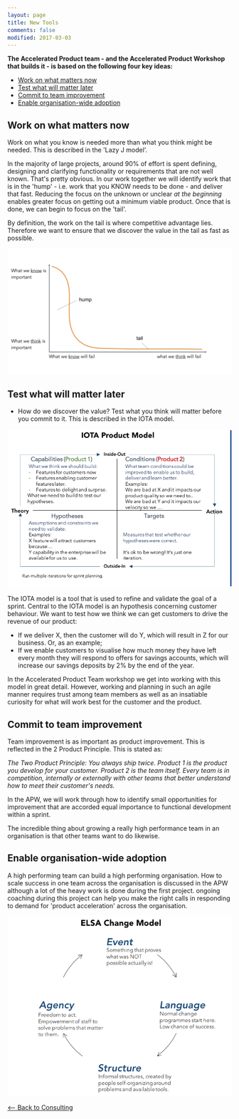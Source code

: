 ```yaml
---
layout: page
title: New Tools
comments: false
modified: 2017-03-03
---
```


**The Accelerated Product team - and the Accelerated Product Workshop that builds it - is based on the following four key ideas:**
<!-- TOC -->

- [Work on what matters now](#work-on-what-matters-now)
- [Test what will matter later](#test-what-will-matter-later)
- [Commit to team improvement](#commit-to-team-improvement)
- [Enable organisation-wide adoption](#enable-organisation-wide-adoption)

<!-- /TOC -->


## Work on what matters now
Work on what you know is needed more than what you think might be needed. This is described in the 'Lazy J model'.

In the majority of large projects, around 90% of effort is spent defining, designing and clarifying functionality or requirements that are not well known. That's pretty obvious. In our work together we will identify work that is in the 'hump' - i.e. work that you KNOW needs to be done - and deliver that fast. Reducing the focus on the unknown or unclear _at the beginning_ enables greater focus on getting out a minimum viable product. Once that is done, we can begin to focus on the 'tail'. 

By definition, the work on the tail is where competitive advantage lies. Therefore we want to ensure that we discover the value in the tail as fast as possible. 

![](/consulting/lazyj.jpg)

## Test what will matter later
+ How do we discover the value? Test what you think will matter before you commit to it. This is described in the IOTA model. 

![](/consulting/IOTAModel.png)

The IOTA model is a tool that is used to refine and validate the goal of a sprint. Central to the IOTA model is an hypothesis concerning customer behaviour. We want to test how we think we can get customers to drive the revenue of our product:
+ If we deliver X, then the customer will do Y, which will result in Z for our business. Or, as an example;
+ If we enable customers to visualise how much money they have left every month they will respond to offers for savings accounts, which will increase our savings deposits by 2% by the end of the year.

In the Accelerated Product Team workshop we get into working with this model in great detail. However, working and planning in such an agile manner requires trust among team members as well as an insatiable curiosity for what will work best for the customer and the product. 

## Commit to team improvement
Team improvement is as important as product improvement. This is reflected in the 2 Product Principle. This is stated as:

_The Two Product Principle: You always ship twice. Product 1 is the product you develop for your customer. Product 2 is the team itself. Every team is in competition, internally or externally with other teams that better understand how to meet their customer's needs._

In the APW, we will work through how to identify small opportunities for improvement that are accorded equal importance to functional development within a sprint. 

The incredible thing about growing a really high performance team in an organisation is that other teams want to do likewise. 

## Enable organisation-wide adoption
A high performing team can build a high performing organisation. How to scale success in one team across the organisation is discussed in the APW although a lot of the heavy work is done during the first project. ongoing coaching during this project can help you make the right calls in responding to demand for 'product acceleration' across the organisation.

![](/consulting/ELSAModel.png)


[<-- Back to Consulting](/consulting/)


